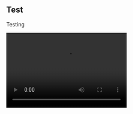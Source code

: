 ## Test

Testing

<video width="320" height="200" controls preload> 
			<source src="https://github.com/mediaelement/mediaelement-files/blob/master/big_buck_bunny.mp4?raw=true"></source> 
			<source src="video.webm"></source> 
		</video>
